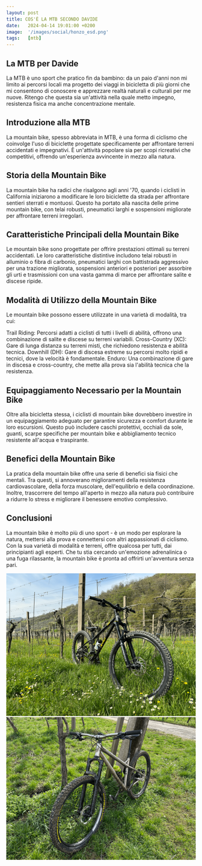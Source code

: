 ```yaml
---
layout: post
title: COS'È LA MTB SECONDO DAVIDE
date:   2024-04-14 19:01:00 +0200
image:  '/images/social/honzo_esd.png'
tags:   [mtb]
---
```


## La MTB per Davide

La MTB è uno sport che pratico fin da bambino: da un paio d'anni non mi limito ai percorsi locali ma progetto dei viaggi in bicicletta di più giorni che mi consentono di conoscere e apprezzare realtà naturali e culturali per me nuove. Ritengo che questa sia un'attività nella quale metto impegno, resistenza fisica ma anche concentrazione mentale.

## Introduzione alla MTB

La mountain bike, spesso abbreviata in MTB, è una forma di ciclismo che coinvolge l'uso di biciclette progettate specificamente per affrontare terreni accidentati e impegnativi. È un'attività popolare sia per scopi ricreativi che competitivi, offrendo un'esperienza avvincente in mezzo alla natura.

## Storia della Mountain Bike

La mountain bike ha radici che risalgono agli anni '70, quando i ciclisti in California iniziarono a modificare le loro biciclette da strada per affrontare sentieri sterrati e montuosi. Questo ha portato alla nascita delle prime mountain bike, con telai robusti, pneumatici larghi e sospensioni migliorate per affrontare terreni irregolari.

## Caratteristiche Principali della Mountain Bike

Le mountain bike sono progettate per offrire prestazioni ottimali su terreni accidentati. Le loro caratteristiche distintive includono telai robusti in alluminio o fibra di carbonio, pneumatici larghi con battistrada aggressivo per una trazione migliorata, sospensioni anteriori e posteriori per assorbire gli urti e trasmissioni con una vasta gamma di marce per affrontare salite e discese ripide.

## Modalità di Utilizzo della Mountain Bike

Le mountain bike possono essere utilizzate in una varietà di modalità, tra cui:

Trail Riding: Percorsi adatti a ciclisti di tutti i livelli di abilità, offrono una combinazione di salite e discese su terreni variabili.
Cross-Country (XC): Gare di lunga distanza su terreni misti, che richiedono resistenza e abilità tecnica.
Downhill (DH): Gare di discesa estreme su percorsi molto ripidi e tecnici, dove la velocità è fondamentale.
Enduro: Una combinazione di gare in discesa e cross-country, che mette alla prova sia l'abilità tecnica che la resistenza.

## Equipaggiamento Necessario per la Mountain Bike

Oltre alla bicicletta stessa, i ciclisti di mountain bike dovrebbero investire in un equipaggiamento adeguato per garantire sicurezza e comfort durante le loro escursioni. Questo può includere caschi protettivi, occhiali da sole, guanti, scarpe specifiche per mountain bike e abbigliamento tecnico resistente all'acqua e traspirante.

## Benefici della Mountain Bike

La pratica della mountain bike offre una serie di benefici sia fisici che mentali. Tra questi, si annoverano miglioramenti della resistenza cardiovascolare, della forza muscolare, dell'equilibrio e della coordinazione. Inoltre, trascorrere del tempo all'aperto in mezzo alla natura può contribuire a ridurre lo stress e migliorare il benessere emotivo complessivo.

## Conclusioni

La mountain bike è molto più di uno sport - è un modo per esplorare la natura, mettersi alla prova e connettersi con altri appassionati di ciclismo. Con la sua varietà di modalità e terreni, offre qualcosa per tutti, dai principianti agli esperti. Che tu stia cercando un'emozione adrenalinica o una fuga rilassante, la mountain bike è pronta ad offrirti un'avventura senza pari.


<!-- Swiper -->
<div class="swiper mySwiper row animate swiper-div">
    <div class="swiper-wrapper">
        <div class="swiper-slide">
            <img src="images/social/honzo_esd.png" loading="lazy" />
        </div>
        <div class="swiper-lazy-preloader swiper-lazy-preloader-white"></div>
        <div class="swiper-slide">
            <img src="images/social/vendetta1.png" loading="lazy" />
        </div>
        <div class="swiper-lazy-preloader swiper-lazy-preloader-white"></div>
    </div>
    <div class="swiper-button-next"></div>
    <div class="swiper-button-prev"></div>
    <div class="swiper-pagination"></div>
</div>